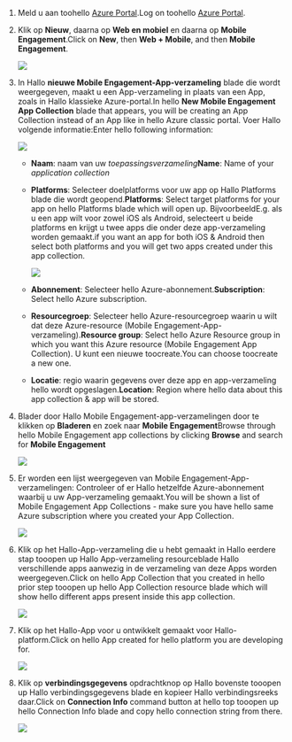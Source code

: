 
1. <span data-ttu-id="1943b-101">Meld u aan toohello [Azure Portal](https://portal.azure.com).</span><span class="sxs-lookup"><span data-stu-id="1943b-101">Log on toohello [Azure Portal](https://portal.azure.com).</span></span>
2. <span data-ttu-id="1943b-102">Klik op **Nieuw**, daarna op **Web en mobiel** en daarna op **Mobile Engagement**.</span><span class="sxs-lookup"><span data-stu-id="1943b-102">Click on **New**, then **Web + Mobile**, and then **Mobile Engagement**.</span></span>
   
    ![](./media/mobile-engagement-create-app-in-portal-new/browse-azme-extension.png)
3. <span data-ttu-id="1943b-103">In Hallo **nieuwe Mobile Engagement-App-verzameling** blade die wordt weergegeven, maakt u een App-verzameling in plaats van een App, zoals in Hallo klassieke Azure-portal.</span><span class="sxs-lookup"><span data-stu-id="1943b-103">In hello **New Mobile Engagement App Collection** blade that appears, you will be creating an App Collection instead of an App like in hello Azure classic portal.</span></span> <span data-ttu-id="1943b-104">Voer Hallo volgende informatie:</span><span class="sxs-lookup"><span data-stu-id="1943b-104">Enter hello following information:</span></span>
   
    ![](./media/mobile-engagement-create-app-in-portal-new/new-azme-app.png)
   
   * <span data-ttu-id="1943b-105">**Naam**: naam van uw *toepassingsverzameling*</span><span class="sxs-lookup"><span data-stu-id="1943b-105">**Name**: Name of your *application collection*</span></span> 
   * <span data-ttu-id="1943b-106">**Platforms**: Selecteer doelplatforms voor uw app op Hallo Platforms blade die wordt geopend.</span><span class="sxs-lookup"><span data-stu-id="1943b-106">**Platforms**: Select target platforms for your app on hello Platforms blade which will open up.</span></span> <span data-ttu-id="1943b-107">Bijvoorbeeld</span><span class="sxs-lookup"><span data-stu-id="1943b-107">E.g.</span></span> <span data-ttu-id="1943b-108">als u een app wilt voor zowel iOS als Android, selecteert u beide platforms en krijgt u twee apps die onder deze app-verzameling worden gemaakt.</span><span class="sxs-lookup"><span data-stu-id="1943b-108">if you want an app for both iOS & Android then select both platforms and you will get two apps created under this app collection.</span></span> 
     
      ![](./media/mobile-engagement-create-app-in-portal-new/choose-platform.png)
   * <span data-ttu-id="1943b-109">**Abonnement**: Selecteer hello Azure-abonnement.</span><span class="sxs-lookup"><span data-stu-id="1943b-109">**Subscription**: Select hello Azure subscription.</span></span> 
   * <span data-ttu-id="1943b-110">**Resourcegroep**: Selecteer hello Azure-resourcegroep waarin u wilt dat deze Azure-resource (Mobile Engagement-App-verzameling).</span><span class="sxs-lookup"><span data-stu-id="1943b-110">**Resource group**: Select hello Azure Resource group in which you want this Azure resource (Mobile Engagement App Collection).</span></span> <span data-ttu-id="1943b-111">U kunt een nieuwe toocreate.</span><span class="sxs-lookup"><span data-stu-id="1943b-111">You can choose toocreate a new one.</span></span>  
   * <span data-ttu-id="1943b-112">**Locatie**: regio waarin gegevens over deze app en app-verzameling hello wordt opgeslagen.</span><span class="sxs-lookup"><span data-stu-id="1943b-112">**Location**: Region where hello data about this app collection & app will be stored.</span></span>
4. <span data-ttu-id="1943b-113">Blader door Hallo Mobile Engagement-app-verzamelingen door te klikken op **Bladeren** en zoek naar **Mobile Engagement**</span><span class="sxs-lookup"><span data-stu-id="1943b-113">Browse through hello Mobile Engagement app collections by clicking **Browse** and search for **Mobile Engagement**</span></span>
   
    ![](./media/mobile-engagement-create-app-in-portal-new/browse-mobile-engagement-menu.png)
5. <span data-ttu-id="1943b-114">Er worden een lijst weergegeven van Mobile Engagement-App-verzamelingen: Controleer of er Hallo hetzelfde Azure-abonnement waarbij u uw App-verzameling gemaakt.</span><span class="sxs-lookup"><span data-stu-id="1943b-114">You will be shown a list of Mobile Engagement App Collections - make sure you have hello same Azure subscription where you created your App Collection.</span></span>
   
    ![](./media/mobile-engagement-create-app-in-portal-new/browse-mobile-engagement.png)
6. <span data-ttu-id="1943b-115">Klik op het Hallo-App-verzameling die u hebt gemaakt in Hallo eerdere stap tooopen up Hallo App-verzameling resourceblade Hallo verschillende apps aanwezig in de verzameling van deze Apps worden weergegeven.</span><span class="sxs-lookup"><span data-stu-id="1943b-115">Click on hello App Collection that you created in hello prior step tooopen up hello App Collection resource blade which will show hello different apps present inside this app collection.</span></span> 
   
    ![](./media/mobile-engagement-create-app-in-portal-new/mobile-engagement-app-collection.png)
7. <span data-ttu-id="1943b-116">Klik op het Hallo-App voor u ontwikkelt gemaakt voor Hallo-platform.</span><span class="sxs-lookup"><span data-stu-id="1943b-116">Click on hello App created for hello platform you are developing for.</span></span> 
   
    ![](./media/mobile-engagement-create-app-in-portal-new/mobile-engagement-app.png)
8. <span data-ttu-id="1943b-117">Klik op **verbindingsgegevens** opdrachtknop op Hallo bovenste tooopen up Hallo verbindingsgegevens blade en kopieer Hallo verbindingsreeks daar.</span><span class="sxs-lookup"><span data-stu-id="1943b-117">Click on **Connection Info** command button at hello top tooopen up hello Connection Info blade and copy hello connection string from there.</span></span> 
   
    ![](./media/mobile-engagement-create-app-in-portal-new/app-connection-info.png)

